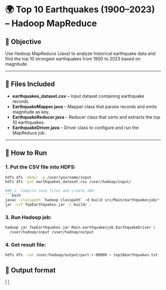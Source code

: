 # 🌍 Top 10 Earthquakes (1900–2023) – Hadoop MapReduce

## 🎯 Objective
Use Hadoop MapReduce (Java) to analyze historical earthquake data and find the top 10 strongest earthquakes from 1900 to 2023 based on magnitude.

---

## 📁 Files Included

- **earthquakes_dataset.csv** – Input dataset containing earthquake records.
- **EarthquakeMapper.java** – Mapper class that parses records and emits magnitude as key.
- **EarthquakeReducer.java** – Reducer class that sorts and extracts the top 10 earthquakes.
- **EarthquakeDriver.java** – Driver class to configure and run the MapReduce job.

---

## 🚀 How to Run
### 1. Put the CSV file into HDFS:
```bash
hdfs dfs -mkdir -p /user/yourname/input
hdfs dfs -put earthquakes_dataset.csv /user/hadoop/input/

### 2. Compile Java files and create JAR:
```bash
javac -classpath `hadoop classpath` -d build src/Main/earthquakesjob/*.java
jar -cvf TopEarthquakes.jar -C build/ .
```
### 3. Run Hadoop job:
```bash
hadoop jar TopEarthquakes.jar Main.earthquakesjob.EarthquakeDriver \
  /user/hadoop/input /user/hadoop/output
```
### 4. Get result file:
```bash
hdfs dfs -cat /user/hadoop/output/part-r-00000 > top10earthquakes.txt
```

## 📄 Output format
<Date> | <Location> | <Magnitude>
